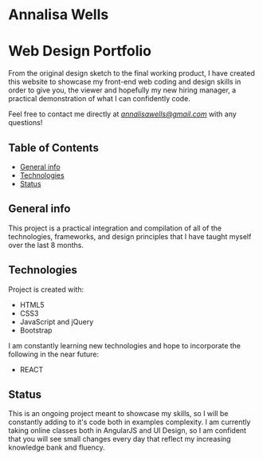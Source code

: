# Annalisa Wells 
# Web Design Portfolio

From the original design sketch to the final working product, I have created this website to showcase my front-end web coding and design skills in order to give you, the viewer and hopefully my new hiring manager, a practical demonstration of what I can confidently code.

Feel free to contact me directly at *annalisawells@gmail.com* with any questions!


## Table of Contents

* [General info](#general-info)
* [Technologies](#technologies)
* [Status](#status)

## General info
This project is a practical integration and compilation of all of the technologies, frameworks, and design principles that I have taught myself over the last 8 months.
	
## Technologies
Project is created with:
* HTML5
* CSS3
* JavaScript and jQuery
* Bootstrap

I am constantly learning new technologies and hope to incorporate the following in the near future:
* REACT
	
## Status
This is an ongoing project meant to showcase my skills, so I will be constantly adding to it's code both in examples complexity. I am currently taking online classes both in AngularJS and UI Design, so I am confident that you will see small changes every day that reflect my increasing knowledge bank and fluency.
